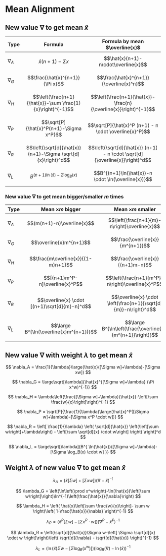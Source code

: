 # Mean Alignment

## New value $\nabla$ to get mean $\hat{x}$

| Type | Formula | Formula by mean $\overline{x}$ |
|--|--|--|
| $\nabla_A$ | $$\hat{x}(n+1)-\Sigma x$$ | $$\hat{x}(n+1)-n\cdot\overline{x}$$ |
| $\nabla_G$ | $$\frac{\hat{x}^{n+1}}{\Pi x}$$ | $$\frac{\hat{x}^{n+1}}{\overline{x}^n}$$ |
| $\nabla_H$ | $$\left(\frac{n+1}{\hat{x}}-\sum \frac{1}{x}\right)^{-1}$$ | $$\left(\frac{n+1}{\hat{x}}-\frac{n}{\overline{x}}\right)^{-1}$$ |
| $\nabla_P$ | $$\sqrt[P]{\hat{x}^P(n+1)-\Sigma x^P}$$ | $$\sqrt[P]{\hat{x}^P (n+1) - n \cdot \overline{x}^P}$$ |
| $\nabla_R$ | $$\left(\sqrt[d]{\hat{x}}(n+1)-\Sigma \sqrt[d]{x}\right)^d$$ | $$\left(\sqrt[d]{\hat{x}} (n+1) - n \cdot \sqrt[d]{\overline{x}}\right)^d$$ |
| $\nabla_L$ | $$B^{(n+1)\ln(\hat{x})-\Sigma \log_B(x)}$$ | $$B^{(n+1)\ln(\hat{x})-n \cdot \ln(\overline{x})}$$ |

### New value $\nabla$ to get mean bigger/smaller $m$ times

| Type | Mean $\times m$ bigger | Mean $\times m$ smaller |
|--|--|--|
| $\nabla_A$ | $$(m(n+1)-n)\overline{x}$$ | $$\left(\frac{n+1}{m}-n\right)\overline{x}$$ |
| $\nabla_G$ | $$\overline{x}m^{n+1}$$ | $$\frac{\overline{x}}{m^{n+1}}$$ |
| $\nabla_H$ | $$\frac{m\overline{x}}{(1-m)n+1}$$ | $$\frac{\overline{x}}{(n+1)m-n}$$ |
| $\nabla_P$ | $$[(n+1)m^P-n]\overline{x}^P$$ | $$\left(\frac{n+1}{m^P}-n\right)\overline{x}^P$$ |
| $\nabla_R$ | $$\overline{x} \cdot [(n+1)\sqrt[d]{m}-n]^d$$ | $$\overline{x} \cdot \left(\frac{n+1}{\sqrt[d]{m}}-n\right)^d$$ |
| $\nabla_L$ | $$\large B^{\ln(\overline{x}m^{n+1})}$$ | $$\large B^{\ln\left(\frac{\overline{x}}{m^{n+1}}\right)}$$ |

## New value $\nabla$ with weight $\lambda$ to get mean $\hat{x}$

$$
\nabla_A = \frac{1}{\lambda}\large(\hat{x}([\Sigma w]+\lambda)-[\Sigma xw])
$$

$$
\nabla_G = \large\sqrt[\lambda]{\hat{x}^{[\Sigma w]+\lambda} (\Pi x^w)^{-1}}
$$

$$
\nabla_H = \lambda\left(\frac{[\Sigma w]+\lambda}{\hat{x}}-\left[\sum \frac{w}{x}\right]\right)^{-1}
$$

$$
\nabla_P = \sqrt[P]{\frac{1}{\lambda}\large(\hat{x}^P([\Sigma w]+\lambda)-[\Sigma x^P \cdot w])}
$$

$$
\nabla_R = \left[
 \frac{1}{\lambda}
 \left(
  \sqrt[d]{\hat{x}}
  \left(\left[\sum w\right]+\lambda\right) -
   \left[\sum \sqrt[d]{x} \cdot w\right]
 \right)
\right]^d
$$

$$
\nabla_L = \large\sqrt[\lambda]{B^{
 \ln(\hat{x})([\Sigma w]+\lambda)-
 [\Sigma \log_B(x) \cdot w]
}}
$$

## Weight $\lambda$ of new value $\nabla$ to get mean $\hat{x}$

$$
\lambda_A = (\hat{x}[\Sigma w]+[\Sigma xw])(\nabla-\hat{x})^{-1}
$$

$$
\lambda_G = \left(\ln\left(\prod x^w\right)-\ln(\hat{x})\left[\sum w\right]\right)\ln^{-1}\left(\frac{\hat{x}}{\nabla}\right)
$$

$$
\lambda_H = \left(
 \hat{x}\left[\sum \frac{w}{x}\right]-
 \sum w
\right)\left(
 1-\frac{\hat{x}}{\nabla}
\right)^{-1}
$$

$$
\lambda_P = (\hat{x}^P[\Sigma w]-[\Sigma x^P \cdot w])(\nabla^P - \hat{x}^P)^{-1}
$$

$$
\lambda_R = \left(\sqrt[d]{\hat{x}}\Sigma w-\left[
 \Sigma \sqrt[d]{x} \cdot w
\right]\right)\left(
 \sqrt[d]{\nabla} - \sqrt[d]{\hat{x}}
\right)^{-1}
$$

$$
\lambda_L = (\ln(\hat{x})\Sigma w-[
 \Sigma \log_B(x^w)
])(\log_B(\nabla)-\ln(\hat{x}))^{-1}
$$
